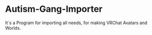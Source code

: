 # Autism-Gang-Importer
It´s a Program for importing all needs, for making VRChat Avatars and Worlds. 
